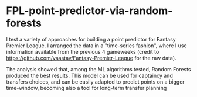 # FPL-point-predictor-via-random-forests
I test a variety of approaches for building a point predictor for Fantasy Premier League. I arranged the data in a "time-series fashion", where I use information available from the previous 4 gameweeks (credit to https://github.com/vaastav/Fantasy-Premier-League for the raw data).

The analysis showed that, among the ML algorithms tested, Random Forests produced the best results. This model can be used for captaincy and transfers choices, and can be easily adapted to predict points on a bigger time-window, becoming also a tool for long-term transfer planning
